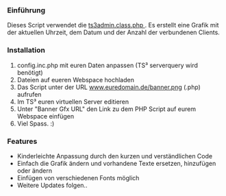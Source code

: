 ### Einführung
Dieses Script verwendet die [ts3admin.class.php ](http://ts3admin.info/). Es erstellt eine Grafik mit der aktuellen Uhrzeit, dem Datum und der Anzahl der verbundenen Clients.

### Installation
1. config.inc.php mit euren Daten anpassen (TS³ serverquery wird benötigt)
2. Dateien auf eueren Webspace hochladen
3. Das Script unter der URL www.euredomain.de/banner.png (.php) aufrufen
4. Im TS³ euren virtuellen Server editieren
5. Unter "Banner Gfx URL" den Link zu dem PHP Script auf eurem Webspace einfügen
6. Viel Spass. :)

### Features
* Kinderleichte Anpassung durch den kurzen und verständlichen Code
* Einfach die Grafik ändern und vorhandene Texte ersetzen, hinzufügen oder ändern
* Einfügen von verschiedenen Fonts möglich
* Weitere Updates folgen..
